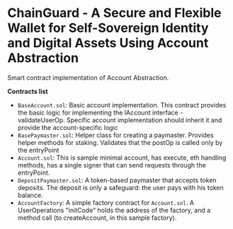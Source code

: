 # ChainGuard - A Secure and Flexible Wallet for Self-Sovereign Identity and Digital Assets Using Account Abstraction

Smart contract implementation of Account Abstraction.

**Contracts list**
- `BaseAccount.sol`: Basic account implementation. This contract provides the basic logic for implementing the IAccount interface  - validateUserOp. Specific account implementation should inherit it and provide the account-specific logic
- `BasePaymaster.sol`: Helper class for creating a paymaster. Provides helper methods for staking. Validates that the postOp is called only by the entryPoint
- `Account.sol`: This is sample minimal account, has execute, eth handling methods, has a single signer that can send requests through the entryPoint.
- `DepositPaymaster.sol`: A token-based paymaster that accepts token deposits. The deposit is only a safeguard: the user pays with his token balance.
- `AccountFactory`: A simple factory contract for `Account.sol`. A UserOperations "initCode" holds the address of the factory, and a method call (to createAccount, in this sample factory).
